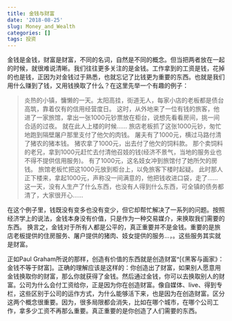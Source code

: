 ```yaml
---
title: 金钱与财富
date: '2018-08-25'
slug: Money_and_Wealth
categories: []
tags: 投资
---
```


金钱是金钱，财富是财富，不同的名词，自然是不同的概念。但当把两者放在一起的时候，就很难说清晰。我们往往更多关注的是金钱。工作拿到的工资是钱，花掉的也是钱，正因为对金钱过于熟悉，也就忘记了比钱更为重要的东西。也就是我们用什么赚到了钱，又用钱换取了什么？在这里先举一个有趣的例子：

>炎热的小镇，慵懒的一天。太阳高挂，街道无人，每家小店的老板都是债台高筑，靠着仅有的信用经营度日。
>这时，从外地来了一位有钱的旅客，他进了一家旅馆，拿出一张1000元钞票放在柜台，说想先看看房间，挑一间合适的过夜。
>就在此人上楼的时候……
>旅店老板抓了这张1000元钞，匆忙地跑到隔壁屠户那里支付了他欠的肉钱。
>屠夫有了1000元，横过马路付清了猪农的猪本钱。
>猪农拿了1000元，出去付了他欠的饲料款。
>那个卖饲料的老兄，拿到1000元赶忙去付清他召妓的钱(经济不景气，当地的服务业也不得不提供信用服务)。
>有了1000元，这名妓女冲到旅馆付了她所欠的房钱。
>旅馆老板忙把这1000元放到柜台上，以免旅客下楼时起疑。
>此时那人正下楼来，拿起1000元，声称没一间满意的，他把钱收进口袋，走了……
>这一天，没有人生产了什么东西，也没有人得到什么东西，可全镇的债务都清了，大家很开心……

在这个例子里，钱既没有变多也没有变少，但它却帮忙解决了一系列的问题。按照经济学上的说法，金钱本身没有价值，只是作为一种交易媒介，来换取我们需要的东西。
换言之，金钱对于所有人都是公平的，真正重要并不是金钱。重要的是旅店老板提供的住房服务、屠户提供的猪肉、妓女提供的服务...，。这些服务其实就是财富。

正如Paul Graham所说的那样，创造有价值的东西就是创造财富^[《黑客与画家》：金钱不等于财富]。正确的理解应该是这样的：你创造出了财富，如果别人愿意用金钱换取你的财富，那么你就获得了金钱。然后通过金钱，你可以去换取别人的财富。公司为什么会付工资给你，正是因为你在创造财富。像自媒体、live、得到专栏，这些区别于公司的运作方式，为什么能够活下来，也是因为在创造财富。区分这两个概念很重要。因为，很多局限都会消失，比如在哪个城市，在哪个公司工作，拿多少工资不再那么重要。真正重要的是你创造了人们需要的东西。
